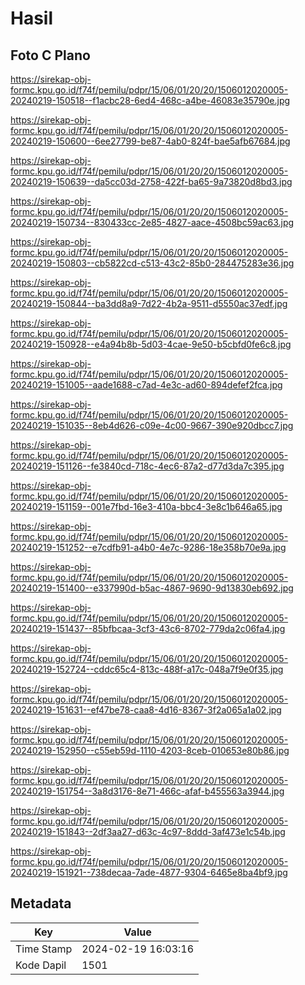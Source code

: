 # Hasil

## Foto C Plano

https://sirekap-obj-formc.kpu.go.id/f74f/pemilu/pdpr/15/06/01/20/20/1506012020005-20240219-150518--f1acbc28-6ed4-468c-a4be-46083e35790e.jpg

https://sirekap-obj-formc.kpu.go.id/f74f/pemilu/pdpr/15/06/01/20/20/1506012020005-20240219-150600--6ee27799-be87-4ab0-824f-bae5afb67684.jpg

https://sirekap-obj-formc.kpu.go.id/f74f/pemilu/pdpr/15/06/01/20/20/1506012020005-20240219-150639--da5cc03d-2758-422f-ba65-9a73820d8bd3.jpg

https://sirekap-obj-formc.kpu.go.id/f74f/pemilu/pdpr/15/06/01/20/20/1506012020005-20240219-150734--830433cc-2e85-4827-aace-4508bc59ac63.jpg

https://sirekap-obj-formc.kpu.go.id/f74f/pemilu/pdpr/15/06/01/20/20/1506012020005-20240219-150803--cb5822cd-c513-43c2-85b0-284475283e36.jpg

https://sirekap-obj-formc.kpu.go.id/f74f/pemilu/pdpr/15/06/01/20/20/1506012020005-20240219-150844--ba3dd8a9-7d22-4b2a-9511-d5550ac37edf.jpg

https://sirekap-obj-formc.kpu.go.id/f74f/pemilu/pdpr/15/06/01/20/20/1506012020005-20240219-150928--e4a94b8b-5d03-4cae-9e50-b5cbfd0fe6c8.jpg

https://sirekap-obj-formc.kpu.go.id/f74f/pemilu/pdpr/15/06/01/20/20/1506012020005-20240219-151005--aade1688-c7ad-4e3c-ad60-894defef2fca.jpg

https://sirekap-obj-formc.kpu.go.id/f74f/pemilu/pdpr/15/06/01/20/20/1506012020005-20240219-151035--8eb4d626-c09e-4c00-9667-390e920dbcc7.jpg

https://sirekap-obj-formc.kpu.go.id/f74f/pemilu/pdpr/15/06/01/20/20/1506012020005-20240219-151126--fe3840cd-718c-4ec6-87a2-d77d3da7c395.jpg

https://sirekap-obj-formc.kpu.go.id/f74f/pemilu/pdpr/15/06/01/20/20/1506012020005-20240219-151159--001e7fbd-16e3-410a-bbc4-3e8c1b646a65.jpg

https://sirekap-obj-formc.kpu.go.id/f74f/pemilu/pdpr/15/06/01/20/20/1506012020005-20240219-151252--e7cdfb91-a4b0-4e7c-9286-18e358b70e9a.jpg

https://sirekap-obj-formc.kpu.go.id/f74f/pemilu/pdpr/15/06/01/20/20/1506012020005-20240219-151400--e337990d-b5ac-4867-9690-9d13830eb692.jpg

https://sirekap-obj-formc.kpu.go.id/f74f/pemilu/pdpr/15/06/01/20/20/1506012020005-20240219-151437--85bfbcaa-3cf3-43c6-8702-779da2c06fa4.jpg

https://sirekap-obj-formc.kpu.go.id/f74f/pemilu/pdpr/15/06/01/20/20/1506012020005-20240219-152724--cddc65c4-813c-488f-a17c-048a7f9e0f35.jpg

https://sirekap-obj-formc.kpu.go.id/f74f/pemilu/pdpr/15/06/01/20/20/1506012020005-20240219-151631--ef47be78-caa8-4d16-8367-3f2a065a1a02.jpg

https://sirekap-obj-formc.kpu.go.id/f74f/pemilu/pdpr/15/06/01/20/20/1506012020005-20240219-152950--c55eb59d-1110-4203-8ceb-010653e80b86.jpg

https://sirekap-obj-formc.kpu.go.id/f74f/pemilu/pdpr/15/06/01/20/20/1506012020005-20240219-151754--3a8d3176-8e71-466c-afaf-b455563a3944.jpg

https://sirekap-obj-formc.kpu.go.id/f74f/pemilu/pdpr/15/06/01/20/20/1506012020005-20240219-151843--2df3aa27-d63c-4c97-8ddd-3af473e1c54b.jpg

https://sirekap-obj-formc.kpu.go.id/f74f/pemilu/pdpr/15/06/01/20/20/1506012020005-20240219-151921--738decaa-7ade-4877-9304-6465e8ba4bf9.jpg


## Metadata

| Key        | Value               |
| ---------- | ------------------- |
| Time Stamp | 2024-02-19 16:03:16 |
| Kode Dapil | 1501                |




